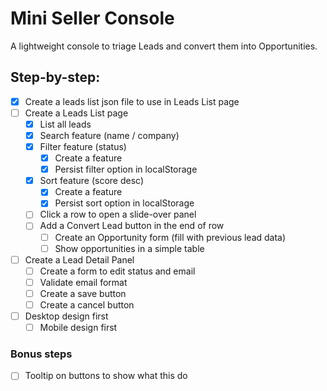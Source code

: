 # Mini Seller Console

A lightweight console to triage Leads and convert them into Opportunities.

## Step-by-step:

- [x] Create a leads list json file to use in Leads List page
- [ ] Create a Leads List page
  - [x] List all leads
  - [x] Search feature (name / company)
  - [x] Filter feature (status)
    - [x] Create a feature
    - [x] Persist filter option in localStorage
  - [x] Sort feature (score desc)
    - [x] Create a feature
    - [x] Persist sort option in localStorage
  - [ ] Click a row to open a slide-over panel
  - [ ] Add a Convert Lead button in the end of row
    - [ ] Create an Opportunity form (fill with previous lead data)
    - [ ] Show opportunities in a simple table
- [ ] Create a Lead Detail Panel
  - [ ] Create a form to edit status and email
  - [ ] Validate email format
  - [ ] Create a save button
  - [ ] Create a cancel button
- [ ] Desktop design first
  - [ ] Mobile design first

### Bonus steps

- [ ] Tooltip on buttons to show what this do
